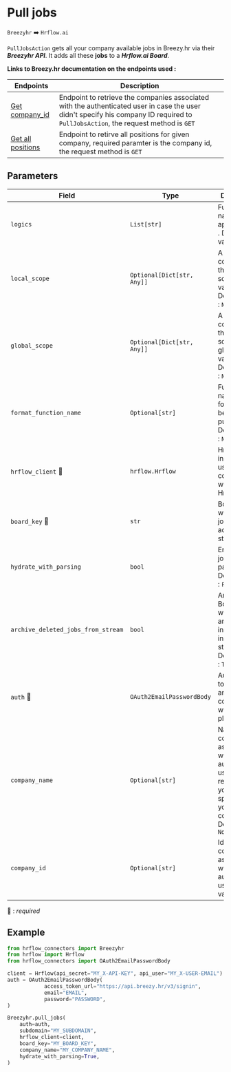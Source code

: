 # Pull jobs
`Breezyhr` :arrow_right: `Hrflow.ai`

`PullJobsAction` gets all your company available jobs in Breezy.hr via their ***Breezyhr API***. It adds all these **jobs** to a ***Hrflow.ai Board***.

**Links to Breezy.hr documentation on the endpoints used :**

| Endpoints | Description |
| --------- | ----------- |
| [Get company_id](https://developer.breezy.hr/docs/companies)          | Endpoint to retrieve the companies associated with the authenticated user in case the user didn't specify his company ID required to `PullJobsAction`, the request method is `GET`            |
| [Get all positions](https://developer.breezy.hr/docs/company-positions)          | Endpoint to retirve all positions for given company, required paramter is the company id, the request method is `GET`             |

## Parameters

| Field | Type | Description |
| ----- | ---- | ----------- |
| `logics`  | `List[str]` | Function names to apply as filter . Default value : `[]`        |
| `local_scope`  | `Optional[Dict[str, Any]]` | A dictionary containing the current scope's local variables. Default value : `None`        |
| `global_scope`  | `Optional[Dict[str, Any]]` | A dictionary containing the current scope's global variables. Default value : `None`       |
| `format_function_name`  | `Optional[str]` | Function name to format job before pushing. Default value : `None`        |
| `hrflow_client` :red_circle: | `hrflow.Hrflow` | Hrflow client instance used to communicate with the Hrflow.ai API        |
| `board_key` :red_circle: | `str` | Board key where the jobs to be added will be stored        |
| `hydrate_with_parsing`  | `bool` | Enrich the job with parsing. Default value : `False`        |
| `archive_deleted_jobs_from_stream`  | `bool` | Archive Board jobs when they are no longer in the incoming job stream. Default value : `True`        |
| `auth` :red_circle: | `OAuth2EmailPasswordBody` | Auth instance to identify and communicate with the platform        |
| `company_name` | `Optional[str]` | Name of the company associated with the authenticated user, required if you haven't specified your company id. Default value `None`       |
| `company_id` | `Optional[str]` | Id of the company associated with the authenticated user, Default value `None`      |

:red_circle: : *required*

## Example

```python
from hrflow_connectors import Breezyhr
from hrflow import Hrflow
from hrflow_connectors import OAuth2EmailPasswordBody

client = Hrflow(api_secret="MY_X-API-KEY", api_user="MY_X-USER-EMAIL")
auth = OAuth2EmailPasswordBody(
            access_token_url="https://api.breezy.hr/v3/signin",
            email="EMAIL",
            password="PASSWORD",
)

Breezyhr.pull_jobs(
    auth=auth,
    subdomain="MY_SUBDOMAIN",
    hrflow_client=client,
    board_key="MY_BOARD_KEY",
    company_name="MY_COMPANY_NAME",
    hydrate_with_parsing=True,
)
```